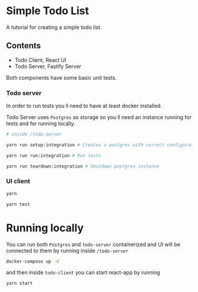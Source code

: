 # Simple Todo List

A tutorial for creating a simple todo list.

## Contents

- Todo Client, React UI
- Todo Server, Fastify Server

Both components have some basic unit tests.

### Todo server

In order to run tests you ll need to have at least docker installed.

Todo Server uses `Postgres` as storage so you ll need an instance running for tests and for running locally.

```bash
# inside /todo-server

yarn run setup:integration # Creates a postgres with correct configuration

yarn run run:integration # Run tests

yarn run teardown:integration # Shutdown postgres instance
```

### UI client

```bash
yarn

yarn test
```

# Running locally

You can run both `Postgres` and `todo-server` containerized and UI will be connected to them by running inside `/todo-server` 

```bash
docker-compose up -d
```

and then inside `todo-client` you can start react-app by running 

```bash
yarn start
```